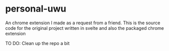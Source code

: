 # personal-uwu
An chrome extension I made as a request from a friend. This is the source code for the original project written in svelte and also the packaged chrome extension

TO DO:
Clean up the repo a bit
